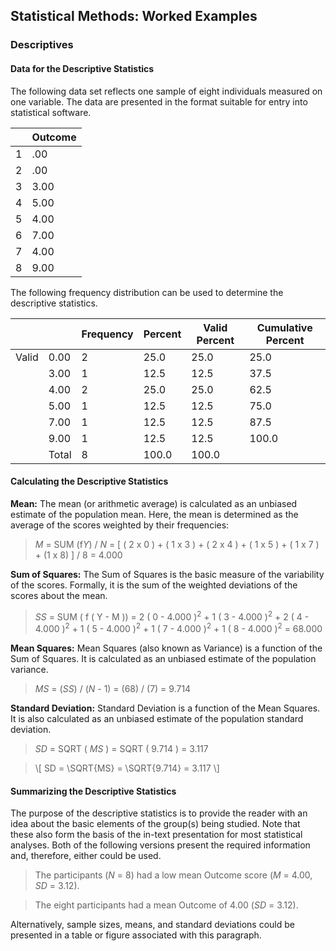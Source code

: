 ## Statistical Methods: Worked Examples

### Descriptives

#### Data for the Descriptive Statistics

The following data set reflects one sample of eight individuals measured on one variable. The data are presented in the format suitable for entry into statistical software.

|     | Outcome |
|-----|---------|
| 1   | .00     |
| 2   | .00     |
| 3   | 3.00    |
| 4   | 5.00    |
| 5   | 4.00    |
| 6   | 7.00    |
| 7   | 4.00    |
| 8   | 9.00    |

The following frequency distribution can be used to determine the descriptive statistics.

|     |   | Frequency | Percent | Valid Percent | Cumulative Percent |
|-------|-----------|---------|---------------|--------------------|-------|
| Valid | 0.00      | 2       | 25.0          | 25.0               | 25.0  |
|       | 3.00      | 1       | 12.5          | 12.5               | 37.5  |
|       | 4.00      | 2       | 25.0          | 25.0               | 62.5  |
|       | 5.00      | 1       | 12.5          | 12.5               | 75.0  |
|       | 7.00      | 1       | 12.5          | 12.5               | 87.5  |
|       | 9.00      | 1       | 12.5          | 12.5               | 100.0 |
|       | Total     | 8       | 100.0         | 100.0              |       |

#### Calculating the Descriptive Statistics

**Mean:** The mean (or arithmetic average) is calculated as an unbiased estimate of the population mean. Here, the mean is determined as the average of the scores weighted by their frequencies:

> *M* = SUM (f*Y*) / *N* = [ ( 2 x 0 ) + ( 1 x 3 ) + ( 2 x 4 ) + ( 1 x 5 ) + ( 1 x 7 ) + (1  x 8) ] / 8 = 4.000

**Sum of Squares:** The Sum of Squares is the basic measure of the variability of the scores. Formally, it is the sum of the weighted deviations of the scores about the mean.

> *SS* = SUM ( f ( Y - M )) = 2 ( 0 - 4.000 )<sup>2</sup> + 1 ( 3 - 4.000 )<sup>2</sup> + 2 ( 4 - 4.000 )<sup>2</sup> + 1 ( 5 - 4.000 )<sup>2</sup> + 1 ( 7 - 4.000 )<sup>2</sup> + 1 ( 8 - 4.000 )<sup>2</sup> = 68.000

**Mean Squares:** Mean Squares (also known as Variance) is a function of the Sum of Squares. It is calculated as an unbiased estimate of the population variance.

> *MS* = (*SS*) / (*N* - 1) = (68) / (7) = 9.714

**Standard Deviation:** Standard Deviation is a function of the Mean Squares. It is also calculated as an unbiased estimate of the population standard deviation.

> *SD* = SQRT ( *MS* ) = SQRT ( 9.714 ) = 3.117

> \\[ SD = \SQRT{MS} = \SQRT{9.714} = 3.117 \\]

#### Summarizing the Descriptive Statistics

The purpose of the descriptive statistics is to provide the reader with an idea about the basic elements of the group(s) being studied. Note that these also form the basis of the in-text presentation for most statistical analyses. Both of the following versions present the required information and, therefore, either could be used.

> The participants (*N* = 8) had a low mean Outcome score (*M* = 4.00, *SD* = 3.12).

> The eight participants had a mean Outcome of 4.00 (*SD* = 3.12).

Alternatively, sample sizes, means, and standard deviations could be presented in a table or figure associated with this paragraph.
